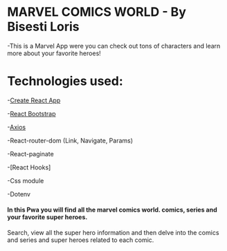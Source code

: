 # MARVEL COMICS WORLD - By Bisesti Loris

-This is a Marvel App were you can check out tons of characters and learn more about your favorite heroes!


# Technologies used:

-[Create React App](https://create-react-app.dev/)

-[React Bootstrap](https://react-bootstrap.github.io/)

-[Axios](https://axios-http.com/)

-React-router-dom (Link, Navigate, Params) 

-React-paginate

-[React Hooks]

-Css module

-Dotenv

#### In this Pwa you will find all the marvel comics world. comics, series and your favorite super heroes.

Search, view all the super hero information and then delve into the comics and series and super heroes related to each comic. 








